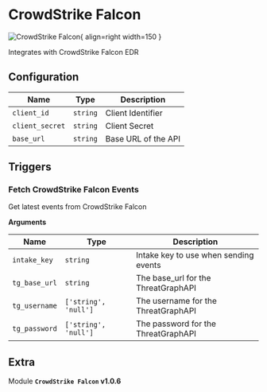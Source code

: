 # CrowdStrike Falcon

![CrowdStrike Falcon](/assets/playbooks/library/crowdstrike-falcon.png){ align=right width=150 }

Integrates with CrowdStrike Falcon EDR

## Configuration

| Name      |  Type   |  Description  |
| --------- | ------- | --------------------------- |
| `client_id` | `string` | Client Identifier |
| `client_secret` | `string` | Client Secret |
| `base_url` | `string` | Base URL of the API |

## Triggers

### Fetch CrowdStrike Falcon Events

Get latest events from CrowdStrike Falcon

**Arguments**

| Name      |  Type   |  Description  |
| --------- | ------- | --------------------------- |
| `intake_key` | `string` | Intake key to use when sending events |
| `tg_base_url` | `string` | The base_url for the ThreatGraphAPI |
| `tg_username` | `['string', 'null']` | The username for the ThreatGraphAPI |
| `tg_password` | `['string', 'null']` | The password for the ThreatGraphAPI |


## Extra

Module **`CrowdStrike Falcon` v1.0.6**